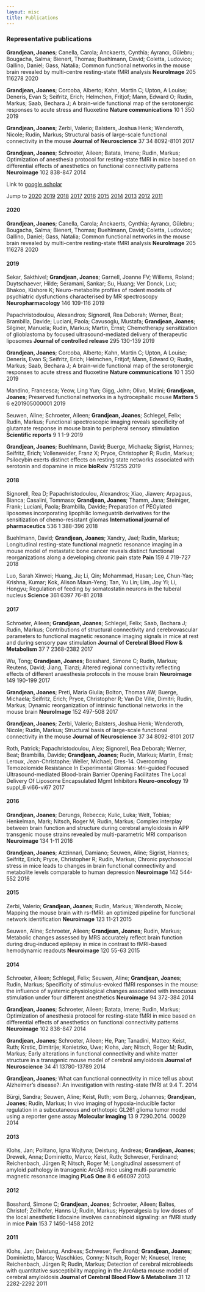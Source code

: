 ```yaml
---
layout: misc
title: Publications
---
```

### Representative publications
**Grandjean, Joanes**; Canella, Carola; Anckaerts, Cynthia; Ayrancı, Gülebru; Bougacha, Salma; Bienert, Thomas; Buehlmann, David; Coletta, Ludovico; Gallino, Daniel; Gass, Natalia; 	Common functional networks in the mouse brain revealed by multi-centre resting-state fMRI analysis	__NeuroImage__	205		116278	2020

**Grandjean, Joanes**; Corcoba, Alberto; Kahn, Martin C; Upton, A Louise; Deneris, Evan S; Seifritz, Erich; Helmchen, Fritjof; Mann, Edward O; Rudin, Markus; Saab, Bechara J; 	A brain-wide functional map of the serotonergic responses to acute stress and fluoxetine	__Nature communications__	10	1	350	2019

**Grandjean, Joanes**; Zerbi, Valerio; Balsters, Joshua Henk; Wenderoth, Nicole; Rudin, Markus; 	Structural basis of large-scale functional connectivity in the mouse	__Journal of Neuroscience__	37	34	8092-8101	2017

**Grandjean, Joanes**; Schroeter, Aileen; Batata, Imene; Rudin, Markus; 	Optimization of anesthesia protocol for resting-state fMRI in mice based on differential effects of anesthetics on functional connectivity patterns	__Neuroimage__	102		838-847	2014

Link to [google scholar](https://scholar.google.com/citations?user=fGj3e5cAAAAJ&hl=en)

Jump to [2020](#2020) [2019](#2019) [2018](#2018) [2017](#2017) [2016](#2016) [2015](#2015) [2014](#2014) [2013](#2013) [2012](#2012) [2011](#2011)

#### 2020

**Grandjean, Joanes**; Canella, Carola; Anckaerts, Cynthia; Ayrancı, Gülebru; Bougacha, Salma; Bienert, Thomas; Buehlmann, David; Coletta, Ludovico; Gallino, Daniel; Gass, Natalia; 	Common functional networks in the mouse brain revealed by multi-centre resting-state fMRI analysis	__NeuroImage__	205		116278	2020

#### 2019

Sekar, Sakthivel; **Grandjean, Joanes**; Garnell, Joanne FV; Willems, Roland; Duytschaever, Hilde; Seramani, Sankar; Su, Huang; Ver Donck, Luc; Bhakoo, Kishore K; 	Neuro-metabolite profiles of rodent models of psychiatric dysfunctions characterised by MR spectroscopy	__Neuropharmacology__	146		109-116	2019

Papachristodoulou, Alexandros; Signorell, Rea Deborah; Werner, Beat; Brambilla, Davide; Luciani, Paola; Cavusoglu, Mustafa; **Grandjean, Joanes**; Silginer, Manuela; Rudin, Markus; Martin, Ernst; 	Chemotherapy sensitization of glioblastoma by focused ultrasound-mediated delivery of therapeutic liposomes	__Journal of controlled release__	295		130-139	2019

**Grandjean, Joanes**; Corcoba, Alberto; Kahn, Martin C; Upton, A Louise; Deneris, Evan S; Seifritz, Erich; Helmchen, Fritjof; Mann, Edward O; Rudin, Markus; Saab, Bechara J; 	A brain-wide functional map of the serotonergic responses to acute stress and fluoxetine	__Nature communications__	10	1	350	2019

Mandino, Francesca; Yeow, Ling Yun; Gigg, John; Olivo, Malini; **Grandjean, Joanes**; 	Preserved functional networks in a hydrocephalic mouse	__Matters__	5	6	e201905000001	2019

Seuwen, Aline; Schroeter, Aileen; **Grandjean, Joanes**; Schlegel, Felix; Rudin, Markus; 	Functional spectroscopic imaging reveals specificity of glutamate response in mouse brain to peripheral sensory stimulation	__Scientific reports__	9	1	1-9	2019

**Grandjean, Joanes**; Buehlmann, David; Buerge, Michaela; Sigrist, Hannes; Seifritz, Erich; Vollenweider, Franz X; Pryce, Christopher R; Rudin, Markus; 	Psilocybin exerts distinct effects on resting state networks associated with serotonin and dopamine in mice	__bioRxiv__	751255	2019

#### 2018

Signorell, Rea D; Papachristodoulou, Alexandros; Xiao, Jiawen; Arpagaus, Bianca; Casalini, Tommaso; **Grandjean, Joanes**; Thamm, Jana; Steiniger, Frank; Luciani, Paola; Brambilla, Davide; 	Preparation of PEGylated liposomes incorporating lipophilic lomeguatrib derivatives for the sensitization of chemo-resistant gliomas	__International journal of pharmaceutics__	536	1	388-396	2018

Buehlmann, David; **Grandjean, Joanes**; Xandry, Jael; Rudin, Markus; 	Longitudinal resting-state functional magnetic resonance imaging in a mouse model of metastatic bone cancer reveals distinct functional reorganizations along a developing chronic pain state	__Pain__	159	4	719-727	2018

Luo, Sarah Xinwei; Huang, Ju; Li, Qin; Mohammad, Hasan; Lee, Chun-Yao; Krishna, Kumar; Kok, Alison Maun-Yeng; Tan, Yu Lin; Lim, Joy Yi; Li, Hongyu; 	Regulation of feeding by somatostatin neurons in the tuberal nucleus	__Science__	361	6397	76-81	2018

#### 2017

Schroeter, Aileen; **Grandjean, Joanes**; Schlegel, Felix; Saab, Bechara J; Rudin, Markus; 	Contributions of structural connectivity and cerebrovascular parameters to functional magnetic resonance imaging signals in mice at rest and during sensory paw stimulation	__Journal of Cerebral Blood Flow & Metabolism__	37	7	2368-2382	2017

Wu, Tong; **Grandjean, Joanes**; Bosshard, Simone C; Rudin, Markus; Reutens, David; Jiang, Tianzi; 	Altered regional connectivity reflecting effects of different anaesthesia protocols in the mouse brain	__Neuroimage__	149		190-199	2017

**Grandjean, Joanes**; Preti, Maria Giulia; Bolton, Thomas AW; Buerge, Michaela; Seifritz, Erich; Pryce, Christopher R; Van De Ville, Dimitri; Rudin, Markus; 	Dynamic reorganization of intrinsic functional networks in the mouse brain	__NeuroImage__	152		497-508	2017

**Grandjean, Joanes**; Zerbi, Valerio; Balsters, Joshua Henk; Wenderoth, Nicole; Rudin, Markus; 	Structural basis of large-scale functional connectivity in the mouse	__Journal of Neuroscience__	37	34	8092-8101	2017

Roth, Patrick; Papachristodoulou, Alex; Signorell, Rea Deborah; Werner, Beat; Brambilla, Davide; **Grandjean, Joanes**; Rudin, Markus; Martin, Ernst; Leroux, Jean-Christophe; Weller, Michael; 	Dres-14. Overcoming Temozolomide Resistance In Experimental Gliomas: Mri-guided Focused Ultrasound-mediated Blood-brain Barrier Opening Facilitates The Local Delivery Of Liposome Encapsulated Mgmt Inhibitors	__Neuro-oncology__	19	suppl_6	vi66-vi67	2017

#### 2016

**Grandjean, Joanes**; Derungs, Rebecca; Kulic, Luka; Welt, Tobias; Henkelman, Mark; Nitsch, Roger M; Rudin, Markus; 	Complex interplay between brain function and structure during cerebral amyloidosis in APP transgenic mouse strains revealed by multi-parametric MRI comparison	__Neuroimage__	134		1-11	2016

**Grandjean, Joanes**; Azzinnari, Damiano; Seuwen, Aline; Sigrist, Hannes; Seifritz, Erich; Pryce, Christopher R; Rudin, Markus; 	Chronic psychosocial stress in mice leads to changes in brain functional connectivity and metabolite levels comparable to human depression	__Neuroimage__	142		544-552	2016

#### 2015

Zerbi, Valerio; **Grandjean, Joanes**; Rudin, Markus; Wenderoth, Nicole; 	Mapping the mouse brain with rs-fMRI: an optimized pipeline for functional network identification	__Neuroimage__	123		11-21	2015

Seuwen, Aline; Schroeter, Aileen; **Grandjean, Joanes**; Rudin, Markus; 	Metabolic changes assessed by MRS accurately reflect brain function during drug-induced epilepsy in mice in contrast to fMRI-based hemodynamic readouts	__Neuroimage__	120		55-63	2015

#### 2014

Schroeter, Aileen; Schlegel, Felix; Seuwen, Aline; **Grandjean, Joanes**; Rudin, Markus; 	Specificity of stimulus-evoked fMRI responses in the mouse: the influence of systemic physiological changes associated with innocuous stimulation under four different anesthetics	__Neuroimage__	94		372-384	2014

**Grandjean, Joanes**; Schroeter, Aileen; Batata, Imene; Rudin, Markus; 	Optimization of anesthesia protocol for resting-state fMRI in mice based on differential effects of anesthetics on functional connectivity patterns	__Neuroimage__	102		838-847	2014

**Grandjean, Joanes**; Schroeter, Aileen; He, Pan; Tanadini, Matteo; Keist, Ruth; Krstic, Dimitrije; Konietzko, Uwe; Klohs, Jan; Nitsch, Roger M; Rudin, Markus; 	Early alterations in functional connectivity and white matter structure in a transgenic mouse model of cerebral amyloidosis	__Journal of Neuroscience__	34	41	13780-13789	2014

**Grandjean, Joanes**; 	What can functional connectivity in mice tell us about Alzheimer’s disease?: An investigation with resting-state fMRI at 9.4 T.					2014

Bürgi, Sandra; Seuwen, Aline; Keist, Ruth; vom Berg, Johannes; **Grandjean, Joanes**; Rudin, Markus; 	In vivo imaging of hypoxia-inducible factor regulation in a subcutaneous and orthotopic GL261 glioma tumor model using a reporter gene assay	__Molecular imaging__	13	9	7290.2014. 00029	2014

#### 2013

Klohs, Jan; Politano, Igna Wojtyna; Deistung, Andreas; **Grandjean, Joanes**; Drewek, Anna; Dominietto, Marco; Keist, Ruth; Schweser, Ferdinand; Reichenbach, Jürgen R; Nitsch, Roger M; 	Longitudinal assessment of amyloid pathology in transgenic ArcAβ mice using multi-parametric magnetic resonance imaging	__PLoS One__	8	6	e66097	2013

#### 2012

Bosshard, Simone C; **Grandjean, Joanes**; Schroeter, Aileen; Baltes, Christof; Zeilhofer, Hanns U; Rudin, Markus; 	Hyperalgesia by low doses of the local anesthetic lidocaine involves cannabinoid signaling: an fMRI study in mice	__Pain__	153	7	1450-1458	2012

#### 2011

Klohs, Jan; Deistung, Andreas; Schweser, Ferdinand; **Grandjean, Joanes**; Dominietto, Marco; Waschkies, Conny; Nitsch, Roger M; Knuesel, Irene; Reichenbach, Jürgen R; Rudin, Markus; 	Detection of cerebral microbleeds with quantitative susceptibility mapping in the ArcAbeta mouse model of cerebral amyloidosis	__Journal of Cerebral Blood Flow & Metabolism__	31	12	2282-2292	2011
